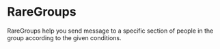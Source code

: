 # RareGroups
RareGroups help you send message to a specific section of people in the group according to the given conditions.
